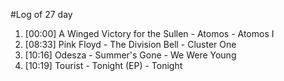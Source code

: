 #Log of 27 day

1. [00:00] A Winged Victory for the Sullen - Atomos - Atomos I
1. [08:33] Pink Floyd - The Division Bell - Cluster One
1. [10:16] Odesza - Summer's Gone - We Were Young
1. [10:19] Tourist - Tonight (EP) - Tonight
